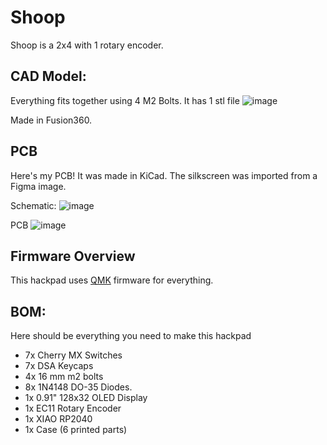 # Shoop



Shoop is a 2x4 with 1 rotary encoder.
## CAD Model:


Everything fits together using 4 M2 Bolts.
It has 1 stl file
![image](https://github.com/user-attachments/assets/a7cc2982-b4de-4a77-9df4-07ca1e64d79d)


Made in Fusion360. 

## PCB



Here's my PCB! It was made in KiCad. The silkscreen was imported from a Figma image.

Schematic: ![image](https://github.com/user-attachments/assets/ba13377a-ba37-4b7e-bcde-db50a986527a)



PCB  ![image](https://github.com/user-attachments/assets/dc7834a3-c5a7-4789-b555-fb8c45371158)



## Firmware Overview

This hackpad uses [QMK](https://qmk.fm/) firmware for everything.

## BOM:

Here should be everything you need to make this hackpad

- 7x Cherry MX Switches
- 7x DSA Keycaps
- 4x 16 mm m2 bolts
- 8x 1N4148 DO-35 Diodes.
- 1x 0.91" 128x32 OLED Display
- 1x EC11 Rotary Encoder
- 1x XIAO RP2040
- 1x Case (6 printed parts)
